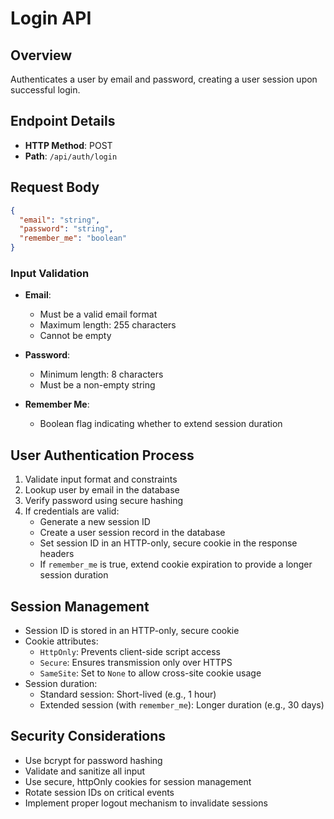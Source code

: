 # Login API

## Overview
Authenticates a user by email and password, creating a user session upon successful login.

## Endpoint Details
- **HTTP Method**: POST
- **Path**: `/api/auth/login`

## Request Body
```json
{
  "email": "string",
  "password": "string",
  "remember_me": "boolean"
}
```

### Input Validation
- **Email**:
  - Must be a valid email format
  - Maximum length: 255 characters
  - Cannot be empty

- **Password**:
  - Minimum length: 8 characters
  - Must be a non-empty string

- **Remember Me**:
  - Boolean flag indicating whether to extend session duration

## User Authentication Process
1. Validate input format and constraints
2. Lookup user by email in the database
3. Verify password using secure hashing
4. If credentials are valid:
   - Generate a new session ID
   - Create a user session record in the database
   - Set session ID in an HTTP-only, secure cookie in the response headers
   - If `remember_me` is true, extend cookie expiration to provide a longer session duration

## Session Management
- Session ID is stored in an HTTP-only, secure cookie
- Cookie attributes:
  - `HttpOnly`: Prevents client-side script access
  - `Secure`: Ensures transmission only over HTTPS
  - `SameSite`: Set to `None` to allow cross-site cookie usage
- Session duration:
  - Standard session: Short-lived (e.g., 1 hour)
  - Extended session (with `remember_me`): Longer duration (e.g., 30 days)

## Security Considerations
- Use bcrypt for password hashing
- Validate and sanitize all input
- Use secure, httpOnly cookies for session management
- Rotate session IDs on critical events
- Implement proper logout mechanism to invalidate sessions